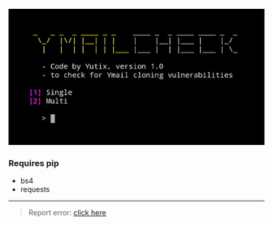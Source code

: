 ![Screencrot](.SSvalidyahoov1.0.jpg)
### Requires pip
- bs4
- requests
------
> Report error: [click here](https://github.com/Yutixcode/validyahoo/issues/new/choose)
